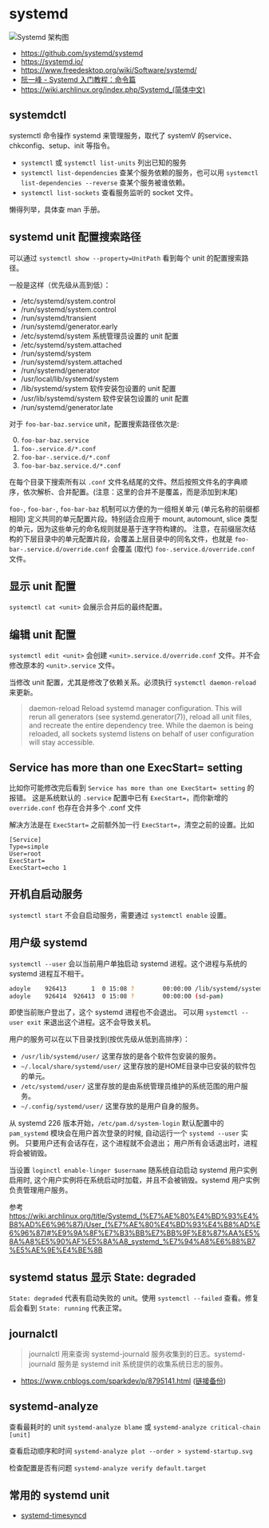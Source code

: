 # systemd


![Systemd 架构图](http://www.ruanyifeng.com/blogimg/asset/2016/bg2016030703.png)

- https://github.com/systemd/systemd
- https://systemd.io/
- https://www.freedesktop.org/wiki/Software/systemd/
- [阮一峰 - Systemd 入门教程：命令篇](https://web.archive.org/web/20230216005229/https://www.ruanyifeng.com/blog/2016/03/systemd-tutorial-commands.html)
- https://wiki.archlinux.org/index.php/Systemd_(简体中文)

## systemdctl

systemctl 命令操作 systemd 来管理服务，取代了 systemV 的service、chkconfig、setup、init 等指令。

- `systemctl` 或 `systemctl list-units` 列出已知的服务
- `systemctl list-dependencies` 查某个服务依赖的服务，也可以用 `systemctl list-dependencies --reverse` 查某个服务被谁依赖。
- `systemctl list-sockets` 查看服务监听的 socket 文件。

懒得列举，具体查 man 手册。

## systemd unit 配置搜索路径

可以通过 `systemctl show --property=UnitPath` 看到每个 unit 的配置搜索路径。

一般是这样（优先级从高到低）：

- /etc/systemd/system.control
- /run/systemd/system.control
- /run/systemd/transient
- /run/systemd/generator.early
- /etc/systemd/system               系统管理员设置的 unit 配置
- /etc/systemd/system.attached
- /run/systemd/system
- /run/systemd/system.attached
- /run/systemd/generator
- /usr/local/lib/systemd/system
- /lib/systemd/system               软件安装包设置的 unit 配置
- /usr/lib/systemd/system           软件安装包设置的 unit 配置
- /run/systemd/generator.late


对于 `foo-bar-baz.service` unit，配置搜索路径依次是:

0. `foo-bar-baz.service`
1. `foo-.service.d/*.conf`
2. `foo-bar-.service.d/*.conf`
3. `foo-bar-baz.service.d/*.conf`

在每个目录下搜索所有以 `.conf` 文件名结尾的文件。然后按照文件名的字典顺序，依次解析、合并配置。(注意：这里的合并不是覆盖，而是添加到末尾)

`foo-`, `foo-bar-`, `foo-bar-baz` 机制可以方便的为一组相关单元 (单元名称的前缀都相同) 定义共同的单元配置片段。特别适合应用于 mount, automount, slice 类型的单元，因为这些单元的命名规则就是基于连字符构建的。
注意，在前缀层次结构的下层目录中的单元配置片段，会覆盖上层目录中的同名文件，也就是 `foo-bar-.service.d/override.conf` 会覆盖 (取代) `foo-.service.d/override.conf` 文件。

## 显示 unit 配置

`systemctl cat <unit>` 会展示合并后的最终配置。

## 编辑 unit 配置

`systemctl edit <unit>` 会创建 `<unit>.service.d/override.conf` 文件。并不会修改原本的 `<unit>.service` 文件。

当修改 unit 配置，尤其是修改了依赖关系。必须执行 `systemctl daemon-reload` 来更新。

> daemon-reload
> Reload systemd manager configuration. This will rerun all generators (see systemd.generator(7)), reload all unit files, and recreate the entire dependency tree. While the daemon is being reloaded, all sockets systemd listens on behalf of user configuration will stay accessible.

## Service has more than one ExecStart= setting

比如你可能修改完后看到 `Service has more than one ExecStart= setting` 的报错。
这是系统默认的 `.service` 配置中已有 `ExecStart=`，而你新增的 `override.conf` 也存在合并多个 .conf 文件

解决方法是在 `ExecStart=` 之前额外加一行 `ExecStart=`，清空之前的设置。比如

```
[Service]
Type=simple
User=root
ExecStart=
ExecStart=echo 1
```

## 开机自启动服务

`systemctl start` 不会自启动服务，需要通过 `systemctl enable` 设置。

## 用户级 systemd

`systemctl --user` 会以当前用户单独启动 systemd 进程。这个进程与系统的 systemd 进程互不相干。

```sh
adoyle    926413       1  0 15:08 ?        00:00:00 /lib/systemd/systemd --user
adoyle    926414  926413  0 15:08 ?        00:00:00 (sd-pam)
```

即使当前账户登出了，这个 systemd 进程也不会退出。
可以用 `systemctl --user exit` 来退出这个进程。这不会导致关机。

用户的服务可以在以下目录找到(按优先级从低到高排序）：

- `/usr/lib/systemd/user/` 这里存放的是各个软件包安装的服务。
- `~/.local/share/systemd/user/` 这里存放的是HOME目录中已安装的软件包的单元。
- `/etc/systemd/user/` 这里存放的是由系统管理员维护的系统范围的用户服务。
- `~/.config/systemd/user/` 这里存放的是用户自身的服务。

从 systemd 226 版本开始，`/etc/pam.d/system-login` 默认配置中的 `pam_systemd` 模块会在用户首次登录的时候, 自动运行一个 `systemd --user` 实例。
只要用户还有会话存在，这个进程就不会退出；
用户所有会话退出时，进程将会被销毁。

当设置 `loginctl enable-linger $username` 随系统自动启动 systemd 用户实例启用时, 这个用户实例将在系统启动时加载，并且不会被销毁。systemd 用户实例负责管理用户服务。

参考 https://wiki.archlinux.org/title/Systemd_(%E7%AE%80%E4%BD%93%E4%B8%AD%E6%96%87)/User_(%E7%AE%80%E4%BD%93%E4%B8%AD%E6%96%87)#%E9%9A%8F%E7%B3%BB%E7%BB%9F%E8%87%AA%E5%8A%A8%E5%90%AF%E5%8A%A8_systemd_%E7%94%A8%E6%88%B7%E5%AE%9E%E4%BE%8B

## systemd status 显示 State: degraded

`State: degraded` 代表有启动失败的 unit。使用 `systemctl --failed` 查看。修复后会看到 `State: running` 代表正常。

## journalctl

> journalctl 用来查询 systemd-journald 服务收集到的日志。systemd-journald 服务是 systemd init 系统提供的收集系统日志的服务。

- https://www.cnblogs.com/sparkdev/p/8795141.html ([链接备份](https://web.archive.org/web/20221005002121/https://www.cnblogs.com/sparkdev/p/8795141.html))

## systemd-analyze

查看最耗时的 unit `systemd-analyze blame` 或 `systemd-analyze critical-chain [unit]`

查看启动顺序和时间 `systemd-analyze plot --order > systemd-startup.svg`

检查配置是否有问题 `systemd-analyze verify default.target`

## 常用的 systemd unit

- [systemd-timesyncd](./systemd-timesyncd.md)
